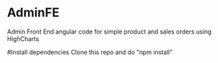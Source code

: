 # AdminFE
Admin Front End angular code for simple product and sales orders using HighCharts

#Install dependencies
Clone this repo and do "npm install"
